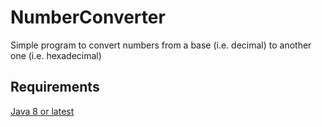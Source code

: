 # NumberConverter

Simple program to convert numbers from a base (i.e. decimal) to another one (i.e. hexadecimal)

## Requirements

[Java 8 or latest](https://www.java.com/it/download/manual.jsp)

